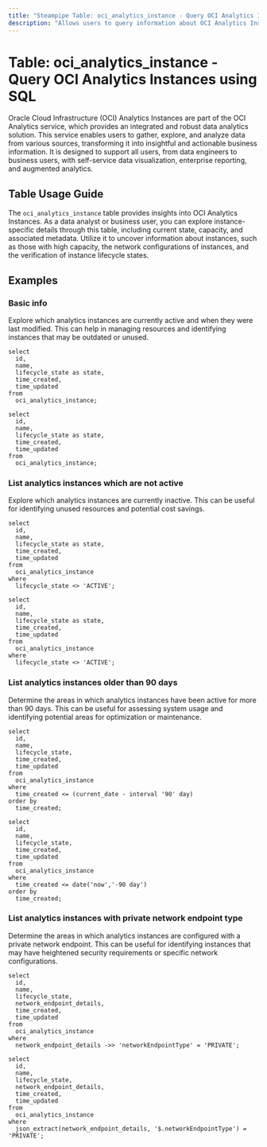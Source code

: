 ```yaml
---
title: "Steampipe Table: oci_analytics_instance - Query OCI Analytics Instances using SQL"
description: "Allows users to query information about OCI Analytics Instances."
---
```


# Table: oci_analytics_instance - Query OCI Analytics Instances using SQL

Oracle Cloud Infrastructure (OCI) Analytics Instances are part of the OCI Analytics service, which provides an integrated and robust data analytics solution. This service enables users to gather, explore, and analyze data from various sources, transforming it into insightful and actionable business information. It is designed to support all users, from data engineers to business users, with self-service data visualization, enterprise reporting, and augmented analytics.

## Table Usage Guide

The `oci_analytics_instance` table provides insights into OCI Analytics Instances. As a data analyst or business user, you can explore instance-specific details through this table, including current state, capacity, and associated metadata. Utilize it to uncover information about instances, such as those with high capacity, the network configurations of instances, and the verification of instance lifecycle states.

## Examples

### Basic info
Explore which analytics instances are currently active and when they were last modified. This can help in managing resources and identifying instances that may be outdated or unused.

```sql+postgres
select
  id,
  name,
  lifecycle_state as state,
  time_created,
  time_updated
from
  oci_analytics_instance;
```

```sql+sqlite
select
  id,
  name,
  lifecycle_state as state,
  time_created,
  time_updated
from
  oci_analytics_instance;
```

### List analytics instances which are not active
Explore which analytics instances are currently inactive. This can be useful for identifying unused resources and potential cost savings.

```sql+postgres
select
  id,
  name,
  lifecycle_state as state,
  time_created,
  time_updated
from
  oci_analytics_instance
where
  lifecycle_state <> 'ACTIVE';
```

```sql+sqlite
select
  id,
  name,
  lifecycle_state as state,
  time_created,
  time_updated
from
  oci_analytics_instance
where
  lifecycle_state <> 'ACTIVE';
```

### List analytics instances older than 90 days
Determine the areas in which analytics instances have been active for more than 90 days. This can be useful for assessing system usage and identifying potential areas for optimization or maintenance.

```sql+postgres
select
  id,
  name,
  lifecycle_state,
  time_created,
  time_updated
from
  oci_analytics_instance
where
  time_created <= (current_date - interval '90' day)
order by
  time_created;
```

```sql+sqlite
select
  id,
  name,
  lifecycle_state,
  time_created,
  time_updated
from
  oci_analytics_instance
where
  time_created <= date('now','-90 day')
order by
  time_created;
```

### List analytics instances with private network endpoint type
Determine the areas in which analytics instances are configured with a private network endpoint. This can be useful for identifying instances that may have heightened security requirements or specific network configurations.

```sql+postgres
select
  id,
  name,
  lifecycle_state,
  network_endpoint_details,
  time_created,
  time_updated
from
  oci_analytics_instance
where
  network_endpoint_details ->> 'networkEndpointType' = 'PRIVATE';
```

```sql+sqlite
select
  id,
  name,
  lifecycle_state,
  network_endpoint_details,
  time_created,
  time_updated
from
  oci_analytics_instance
where
  json_extract(network_endpoint_details, '$.networkEndpointType') = 'PRIVATE';
```